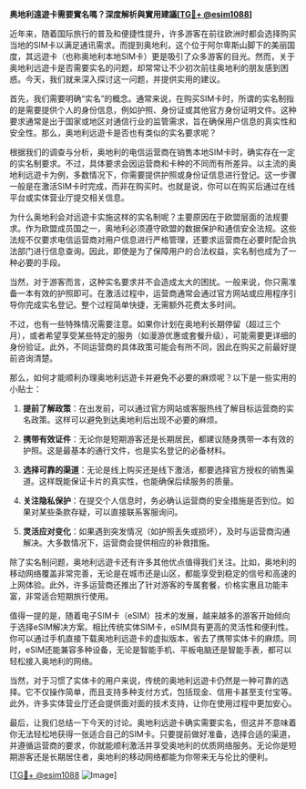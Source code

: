 **奥地利遠遊卡需要實名嗎？深度解析與實用建議[[TG💪+ @esim1088](https://t.me/s/esim1088)]**

近年来，随着国际旅行的普及和便捷性提升，许多游客在前往欧洲时都会选择购买当地的SIM卡以满足通讯需求。而提到奥地利，这个位于阿尔卑斯山脚下的美丽国度，其远遊卡（也称奥地利本地SIM卡）更是吸引了众多游客的目光。然而，关于奥地利远遊卡是否需要实名的问题，却常常让不少初次前往奥地利的朋友感到困惑。今天，我们就来深入探讨这一问题，并提供实用的建议。

首先，我们需要明确“实名”的概念。通常来说，在购买SIM卡时，所谓的实名制指的是需要提供个人的身份信息，例如护照、身份证或其他官方身份证明文件。这种要求通常是出于国家或地区对通信行业的监管需求，旨在确保用户信息的真实性和安全性。那么，奥地利远遊卡是否也有类似的实名要求呢？

根据我们的调查与分析，奥地利的电信运营商在销售本地SIM卡时，确实存在一定的实名制要求。不过，具体要求会因运营商和卡种的不同而有所差异。以主流的奥地利远遊卡为例，多数情况下，你需要提供护照或身份证信息进行登记。这一步骤一般是在激活SIM卡时完成，而非在购买时。也就是说，你可以在购买后通过在线平台或实体营业厅提交相关信息。

为什么奥地利会对远遊卡实施这样的实名制呢？主要原因在于欧盟层面的法规要求。作为欧盟成员国之一，奥地利必须遵守欧盟的数据保护和通信安全法规。这些法规不仅要求电信运营商对用户信息进行严格管理，还要求运营商在必要时配合执法部门进行信息查询。因此，即使是为了保障用户的合法权益，实名制也成为了一种必要的手段。

当然，对于游客而言，这种实名要求并不会造成太大的困扰。一般来说，你只需准备一本有效的护照即可。在激活过程中，运营商通常会通过官方网站或应用程序引导你完成实名登记。整个过程简单快捷，无需额外花费太多时间。

不过，也有一些特殊情况需要注意。如果你计划在奥地利长期停留（超过三个月），或者希望享受某些特定的服务（如漫游优惠或套餐升级），可能需要更详细的身份验证。此外，不同运营商的具体政策可能会有所不同，因此在购买之前最好提前咨询清楚。

那么，如何才能顺利办理奥地利远遊卡并避免不必要的麻烦呢？以下是一些实用的小贴士：

1. **提前了解政策**：在出发前，可以通过官方网站或客服热线了解目标运营商的实名政策。这样可以避免到达奥地利后出现不必要的麻烦。
   
2. **携带有效证件**：无论你是短期游客还是长期居民，都建议随身携带一本有效的护照。这是最基本的通行文件，也是实名登记的必备材料。

3. **选择可靠的渠道**：无论是线上购买还是线下激活，都要选择官方授权的销售渠道。这样既能保证卡片的真实性，也能确保后续服务的质量。

4. **关注隐私保护**：在提交个人信息时，务必确认运营商的安全措施是否到位。如果对某些条款存疑，可以直接联系客服询问。

5. **灵活应对变化**：如果遇到突发情况（如护照丢失或损坏），及时与运营商沟通解决。大多数情况下，运营商会提供相应的补救措施。

除了实名制问题，奥地利远遊卡还有许多其他优点值得我们关注。比如，奥地利的移动网络覆盖非常完善，无论是在城市还是山区，都能享受到稳定的信号和高速的上网体验。此外，许多运营商还推出了针对游客的专属套餐，价格实惠且功能丰富，非常适合短期旅行使用。

值得一提的是，随着电子SIM卡（eSIM）技术的发展，越来越多的游客开始倾向于选择eSIM解决方案。相比传统实体SIM卡，eSIM具有更高的灵活性和便利性。你可以通过手机直接下载奥地利远遊卡的虚拟版本，省去了携带实体卡的麻烦。同时，eSIM还能兼容多种设备，无论是智能手机、平板电脑还是智能手表，都可以轻松接入奥地利的网络。

当然，对于习惯了实体卡的用户来说，传统的奥地利远遊卡仍然是一种可靠的选择。它不仅操作简单，而且支持多种支付方式，包括现金、信用卡甚至支付宝等。此外，许多实体营业厅还会提供面对面的技术支持，让你在使用过程中更加安心。

最后，让我们总结一下今天的讨论。奥地利远遊卡确实需要实名，但这并不意味着你无法轻松地获得一张适合自己的SIM卡。只要提前做好准备，选择合适的渠道，并遵循运营商的要求，你就能顺利激活并享受奥地利的优质网络服务。无论你是短期游客还是长期居住者，奥地利的移动网络都能为你带来无与伦比的便利。

[[TG💪+ @esim1088](https://t.me/s/esim1088) ![Image](https://i.postimg.cc/4NQfJmqS/Snipaste-2025-05-13-00-14-12.png)]